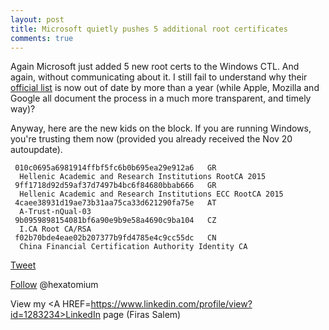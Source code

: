 ```yaml
---
layout: post
title: Microsoft quietly pushes 5 additional root certificates
comments: true
---
```


Again Microsoft just added 5 new root certs to the Windows CTL. And again, without communicating about it. I still fail to understand 
why their <A href=http://download.microsoft.com/download/1/5/7/157B29AB-F890-464A-995A-C87945B28E5A/Windows%20Root%20Certificate%20Program%20Members%20-%20Sept%202014.pdf>official list</a> is now out of date by more than a year (while Apple, Mozilla and Google all document the process in a much more transparent, and timely way)? 

Anyway, here are the new kids on the block. If you are running Windows, you're trusting them now (provided you already received the Nov 20 autoupdate). 


     010c0695a6981914ffbf5fc6b0b695ea29e912a6	GR 	
      Hellenic Academic and Research Institutions RootCA 2015
     9ff1718d92d59af37d7497b4bc6f84680bbab666	GR	
      Hellenic Academic and Research Institutions ECC RootCA 2015
     4caee38931d19ae73b31aa75ca33d621290fa75e	AT	
      A-Trust-nQual-03
     9b0959898154081bf6a90e9b9e58a4690c9ba104	CZ	
      I.CA Root CA/RSA
     f02b70bde4eae02b207377b9fd4785e4c9cc55dc	CN	
      China Financial Certification Authority Identity CA



<a href="http://twitter.com/share" class="twitter-share-button" 
data-url="http://hexatomium.github.io/2015/11/24/ms-quietly-adds-5-new-trusted-root-certs/" data-text="MS quietly pushes 17 root certificates"  data-count="horizontal">Tweet</a>
<script type="text/javascript" src="http://platform.twitter.com/widgets.js"></script>

<A href=https://twitter.com/hexatomium>Follow</A> @hexatomium

View my <A HREF=https://www.linkedin.com/profile/view?id=1283234>LinkedIn</A> page (Firas Salem)
